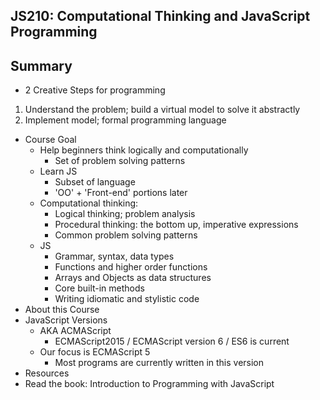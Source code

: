 ## JS210: Computational Thinking and JavaScript Programming

## Summary
- 2 Creative Steps for programming
1. Understand the problem; build a virtual model to solve it abstractly
2. Implement model; formal programming language
- Course Goal
  + Help beginners think logically and computationally
    * Set of problem solving patterns
  + Learn JS
    * Subset of language
    * 'OO' + 'Front-end' portions later
  + Computational thinking:
    * Logical thinking; problem analysis
    * Procedural thinking: the bottom up, imperative expressions
    * Common problem solving patterns
  + JS
    * Grammar, syntax, data types
    * Functions and higher order functions
    * Arrays and Objects as data structures
    * Core built-in methods
    * Writing idiomatic and stylistic code
- About this Course
- JavaScript Versions
  + AKA ACMAScript
    * ECMAScript2015 / ECMAScript version 6 / ES6 is current
  + Our focus is ECMAScript 5
    * Most programs are currently written in this version
- Resources
- Read the book: Introduction to Programming with JavaScript